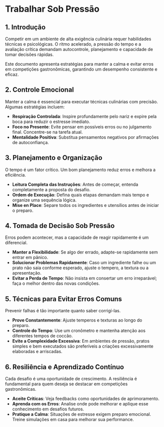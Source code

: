 # Trabalhar Sob Pressão

## 1. Introdução
Competir em um ambiente de alta exigência culinária requer habilidades técnicas e psicológicas. O ritmo acelerado, a pressão do tempo e a avaliação crítica demandam autocontrole, planejamento e capacidade de tomar decisões rápidas. 

Este documento apresenta estratégias para manter a calma e evitar erros em competições gastronômicas, garantindo um desempenho consistente e eficaz.

## 2. Controle Emocional
Manter a calma é essencial para executar técnicas culinárias com precisão. Algumas estratégias incluem:

- **Respiração Controlada**: Inspire profundamente pelo nariz e expire pela boca para reduzir o estresse imediato.
- **Foco no Presente**: Evite pensar em possíveis erros ou no julgamento final. Concentre-se na tarefa atual.
- **Mentalidade Positiva**: Substitua pensamentos negativos por afirmações de autoconfiança.

## 3. Planejamento e Organização
O tempo é um fator crítico. Um bom planejamento reduz erros e melhora a eficiência.

- **Leitura Completa das Instruções**: Antes de começar, entenda completamente a proposta do desafio.
- **Ordem de Execução**: Defina quais etapas demandam mais tempo e organize uma sequência lógica.
- **Mise en Place**: Separe todos os ingredientes e utensílios antes de iniciar o preparo.

## 4. Tomada de Decisão Sob Pressão
Erros podem acontecer, mas a capacidade de reagir rapidamente é um diferencial.

- **Manter a Flexibilidade**: Se algo der errado, adapte-se rapidamente sem entrar em pânico.
- **Solucionar Problemas Rapidamente**: Caso um ingrediente falhe ou um prato não saia conforme esperado, ajuste o tempero, a textura ou a apresentação.
- **Evitar a Perda de Tempo**: Não insista em consertar um erro irreparável; faça o melhor dentro das novas condições.

## 5. Técnicas para Evitar Erros Comuns
Prevenir falhas é tão importante quanto saber corrigí-las.

- **Prove Constantemente**: Ajuste temperos e texturas ao longo do preparo.
- **Controle do Tempo**: Use um cronômetro e mantenha atenção aos diferentes tempos de coccão.
- **Evite a Complexidade Excessiva**: Em ambientes de pressão, pratos simples e bem executados são preferíveis a criações excessivamente elaboradas e arriscadas.

## 6. Resiliência e Aprendizado Contínuo
Cada desafio é uma oportunidade de crescimento. A resiliência é fundamental para quem deseja se destacar em competições gastronômicas.

- **Aceite Críticas**: Veja feedbacks como oportunidades de aprimoramento.
- **Aprenda com os Erros**: Analise onde pode melhorar e aplique esse conhecimento em desafios futuros.
- **Pratique a Calma**: Situações de estresse exigem preparo emocional. Treine simulações em casa para melhorar sua performance.
